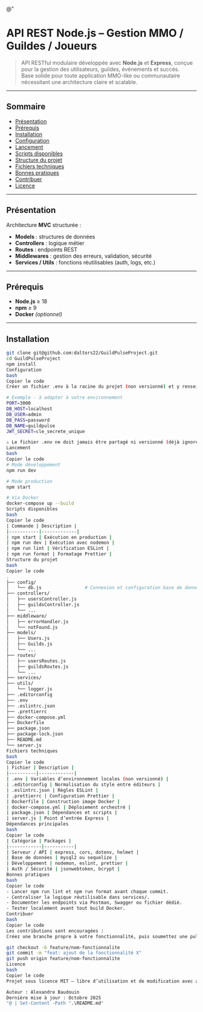 @"
# API REST Node.js – Gestion MMO / Guildes / Joueurs

> API RESTful modulaire développée avec **Node.js** et **Express**, conçue pour la gestion des utilisateurs, guildes, événements et succès.  
> Base solide pour toute application MMO-like ou communautaire nécessitant une architecture claire et scalable.

---

## Sommaire
- [Présentation](#présentation)
- [Prérequis](#prérequis)
- [Installation](#installation)
- [Configuration](#configuration)
- [Lancement](#lancement)
- [Scripts disponibles](#scripts-disponibles)
- [Structure du projet](#structure-du-projet)
- [Fichiers techniques](#fichiers-techniques)
- [Bonnes pratiques](#bonnes-pratiques)
- [Contribuer](#contribuer)
- [Licence](#licence)

---

## Présentation

Architecture **MVC** structurée :
- **Models** : structures de données
- **Controllers** : logique métier
- **Routes** : endpoints REST
- **Middlewares** : gestion des erreurs, validation, sécurité
- **Services / Utils** : fonctions réutilisables (auth, logs, etc.)

---

## Prérequis

- **Node.js** ≥ 18  
- **npm** ≥ 9  
- **Docker** *(optionnel)*

---

## Installation

```bash
git clone git@github.com:daltors22/GuildPulseProject.git
cd GuildPulseProject
npm install
Configuration
bash
Copier le code
Créer un fichier .env à la racine du projet (non versionné) et y renseigner vos variables locales :

# Exemple - à adapter à votre environnement
PORT=3000
DB_HOST=localhost
DB_USER=admin
DB_PASS=password
DB_NAME=guildpulse
JWT_SECRET=cle_secrete_unique

⚠️ Le fichier .env ne doit jamais être partagé ni versionné (déjà ignoré dans .gitignore).
Lancement
bash
Copier le code
# Mode développement
npm run dev

# Mode production
npm start

# Via Docker
docker-compose up --build
Scripts disponibles
bash
Copier le code
| Commande | Description |
|-----------|-------------|
| npm start | Exécution en production |
| npm run dev | Exécution avec nodemon |
| npm run lint | Vérification ESLint |
| npm run format | Formatage Prettier |
Structure du projet
bash
Copier le code
.
├── config/
│   └── db.js                # Connexion et configuration base de données
├── controllers/
│   ├── usersController.js
│   ├── guildsController.js
│   └── ...
├── middleware/
│   ├── errorHandler.js
│   └── notFound.js
├── models/
│   ├── Users.js
│   ├── Guilds.js
│   └── ...
├── routes/
│   ├── usersRoutes.js
│   ├── guildsRoutes.js
│   └── ...
├── services/
├── utils/
│   └── logger.js
├── .editorconfig
├── .env
├── .eslintrc.json
├── .prettierrc
├── docker-compose.yml
├── Dockerfile
├── package.json
├── package-lock.json
├── README.md
└── server.js
Fichiers techniques
bash
Copier le code
| Fichier | Description |
|----------|-------------|
| .env | Variables d’environnement locales (non versionné) |
| .editorconfig | Normalisation du style entre éditeurs |
| .eslintrc.json | Règles ESLint |
| .prettierrc | Configuration Prettier |
| Dockerfile | Construction image Docker |
| docker-compose.yml | Déploiement orchestré |
| package.json | Dépendances et scripts |
| server.js | Point d’entrée Express |
Dépendances principales
bash
Copier le code
| Catégorie | Packages |
|------------|-----------|
| Serveur / API | express, cors, dotenv, helmet |
| Base de données | mysql2 ou sequelize |
| Développement | nodemon, eslint, prettier |
| Auth / Sécurité | jsonwebtoken, bcrypt |
Bonnes pratiques
bash
Copier le code
- Lancer npm run lint et npm run format avant chaque commit.
- Centraliser la logique réutilisable dans services/.
- Documenter les endpoints via Postman, Swagger ou fichier dédié.
- Tester localement avant tout build Docker.
Contribuer
bash
Copier le code
Les contributions sont encouragées :
Créez une branche propre à votre fonctionnalité, puis soumettez une pull request claire et commentée.

git checkout -b feature/nom-fonctionnalite
git commit -m "feat: ajout de la fonctionnalité X"
git push origin feature/nom-fonctionnalite
Licence
bash
Copier le code
Projet sous licence MIT — libre d’utilisation et de modification avec attribution.

Auteur : Alexandre Baudouin
Dernière mise à jour : Octobre 2025
"@ | Set-Content -Path ".\README.md"
